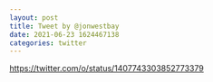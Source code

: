 ```yaml
--- 
layout: post 
title: Tweet by @jonwestbay 
date: 2021-06-23 1624467138 
categories: twitter 
--- 
```

https://twitter.com/o/status/1407743303852773379